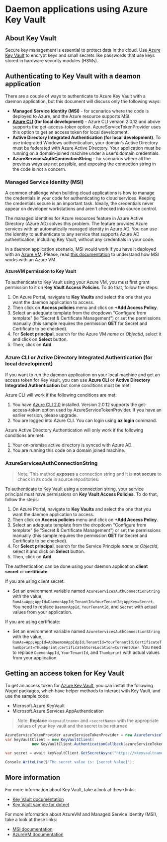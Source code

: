 # Daemon applications using Azure Key Vault

## About Key Vault

Secure key management is essential to protect data in the cloud. Use [Azure Key Vault](https://azure.microsoft.com/services/key-vault/) to encrypt keys and small secrets like passwords that use keys stored in hardware security modules (HSMs).

## Authenticating to Key Vault with a deamon application

There are a couple of ways to authenticate to Azure Key Vault with a daemon application, but this document will discuss only the following ways:

- **Managed Service Identity (MSI)** - for scenarios where the code is deployed to Azure, and the Azure resource supports MSI.
- **[Azure CLI](https://docs.microsoft.com/en-us/cli/azure/install-azure-cli?view=azure-cli-latest) (for local development)** - Azure CLI version 2.0.12 and above supports the get-access-token option. AzureServiceTokenProvider uses this option to get an access token for local development.
- **Active Directory Integrated Authentication (for local development)**. To use integrated Windows authentication, your domain’s Active Directory must be federated with Azure Active Directory. Your application must be running on a domain-joined machine under a user’s domain credentials.
- **AzureServicesAuthConnectionString** - for scenarios where all the previous ways are not possible, and exposing the connection string in the code is not a concern.

### **Managed Service Identity (MSI)**

A common challenge when building cloud applications is how to manage the credentials in your code for authenticating to cloud services. Keeping the credentials secure is an important task. Ideally, the credentials never appear on developer workstations and aren't checked into source control.

The managed identities for Azure resources feature in Azure Active Directory (Azure AD) solves this problem. The feature provides Azure services with an automatically managed identity in Azure AD. You can use the identity to authenticate to any service that supports Azure AD authentication, including Key Vault, without any credentials in your code.

In a daemon application scenario, MSI would work if you have it deployed with an [Azure VM](https://azure.microsoft.com/services/virtual-machines/). Please, read [this documentation](https://docs.microsoft.com/en-us/azure/active-directory/managed-identities-azure-resources/overview#how-a-system-assigned-managed-identity-works-with-an-azure-vm) to understand how MSI works with an Azure VM.

#### AzureVM permission to Key Vault

To authenticate to Key Vault using your Azure VM, you must first grant permission to it on **Key Vault Access Policies**. To do that, follow the steps:

1. On Azure Portal, navigate to **Key Vaults** and select the one that you want the daemon application to access.
1. Then click on **Access policies** menu and click on **+Add Access Policy**.
1. Select an adequate template from the dropdown "Configure from template" (ie "Secret & Certificate Management") or set the permissions manually (this sample requires the permission **GET** for Secret and Certificate to be checked).
1. For **Select principal**, search for the Azure VM *name* or *ObjectId*, select it and click on **Select** button.
1. Then, click on **Add**.

### Azure CLI or Active Directory Integrated Authentication (for local development)

If you want to run the daemon application on your local machine and get an access token for Key Vault, you can use **Azure CLI** or **Active Directory Integrated Authentication** but some conditions must be met:

Azure CLI will work if the following conditions are met:

 1. You have [Azure CLI 2.0](https://docs.microsoft.com/en-us/cli/azure/install-azure-cli?view=azure-cli-latest) installed. Version 2.0.12 supports the get-access-token option used by AzureServiceTokenProvider. If you have an earlier version, please upgrade.
 2. You are logged into Azure CLI. You can login using **az login** command.

Azure Active Directory Authentication will only work if the following conditions are met:

 1. Your on-premise active directory is synced with Azure AD.
 2. You are running this code on a domain joined machine.

### AzureServicesAuthConnectionString

> Note: This method **exposes** a connection string and it is **not secure** to check in its code in source repositories.

To authenticate to Key Vault using a connection string, your service principal must have permissions on **Key Vault Access Policies**. To do that, follow the steps:

1. On Azure Portal, navigate to **Key Vaults** and select the one that you want the daemon application to access.
1. Then click on **Access policies** menu and click on **+Add Access Policy**.
1. Select an adequate template from the dropdown "Configure from template" (ie "Secret & Certificate Management") or set the permissions manually (this sample requires the permission **GET** for Secret and Certificate to be checked).
1. For **Select principal**, search for the Service Principle *name* or *ObjectId*, select it and click on **Select** button.
1. Then, click on **Add**.

The authentication can be done using your daemon application **client secret** or **certificate**.

If you are using client secret:

- Set an environment variable named `AzureServicesAuthConnectionString` with the value, `RunAs=App;AppId=DaemonAppId;TenantId=YourTenantId;AppKey=Secret`. You need to replace `DaemonAppId`, `YourTenantId`, and `Secret` with actual values from your application.

If you are using certificate:

- Set an environment variable named `AzureServicesAuthConnectionString` with the value, `RunAs=App;AppId=ApDaemonAppIdpId;TenantId=YourTenantId;CertificateThumbprint=Thumbprint;CertificateStoreLocation=CurrentUser`. You need to replace `DaemonAppId`, `YourTenantId`, and `Thumbprint` with actual values from your application.

## Getting an access token for Key Vault

To get an access token for [Azure Key Vault](https://azure.microsoft.com/services/key-vault/), you can install the following *Nuget* packages, which have helper methods to interact with Key Vault, and use the sample code:

- Microsoft.Azure.KeyVault
- Microsoft.Azure.Services.AppAuthentication

> Note: **Replace** `<keyvaultname>` and `<secretName>` with the appropriate values of your key vault and the secret to be returned

```csharp
AzureServiceTokenProvider azureServiceTokenProvider = new AzureServiceTokenProvider();
var keyVaultClient = new KeyVaultClient(
            new KeyVaultClient.AuthenticationCallback(azureServiceTokenProvider.KeyVaultTokenCallback));

var secret = await keyVaultClient.GetSecretAsync("https://<keyvaultname>.vault.azure.net/secrets/<secretName>").ConfigureAwait(false);

Console.WriteLine($"The secret value is: {secret.Value}");

```

## More information

For more information about Key Vault, take a look at these links:

- [Key Vault documentation](https://docs.microsoft.com/en-us/azure/key-vault/)
- [Key Vault sample for dotnet](https://github.com/Azure-Samples/app-service-msi-keyvault-dotnet)

For more information about AzureVM and Managed Service Identity (MSI), take a look at these links:

- [MSI documentation](https://docs.microsoft.com/en-us/azure/active-directory/managed-identities-azure-resources/overview)
- [AzureVM documentation](https://azure.microsoft.com/en-us/services/virtual-machines/)
